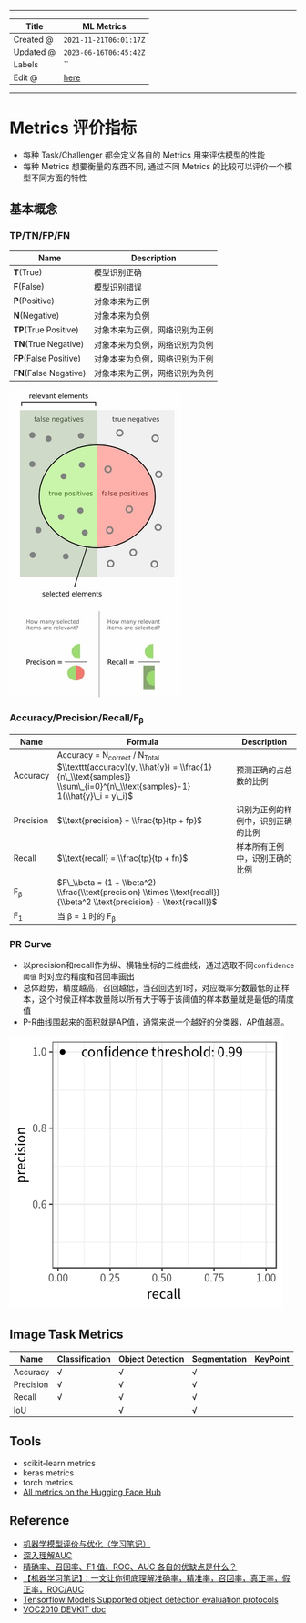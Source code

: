 -----

| Title     | ML Metrics                                            |
| --------- | ----------------------------------------------------- |
| Created @ | `2021-11-21T06:01:17Z`                                |
| Updated @ | `2023-06-16T06:45:42Z`                                |
| Labels    | \`\`                                                  |
| Edit @    | [here](https://github.com/junxnone/aiwiki/issues/138) |

-----

# Metrics 评价指标

  - 每种 Task/Challenger 都会定义各自的 Metrics 用来评估模型的性能
  - 每种 Metrics 想要衡量的东西不同, 通过不同 Metrics 的比较可以评价一个模型不同方面的特性

## 基本概念

### TP/TN/FP/FN

| Name                   | Description     |
| ---------------------- | --------------- |
| **T**(True)            | 模型识别正确          |
| **F**(False)           | 模型识别错误          |
| **P**(Positive)        | 对象本来为正例         |
| **N**(Negative)        | 对象本来为负例         |
| **TP**(True Positive)  | 对象本来为正例，网络识别为正例 |
| **TN**(True Negative)  | 对象本来为负例，网络识别为负例 |
| **FP**(False Positive) | 对象本来为负例，网络识别为正例 |
| **FN**(False Negative) | 对象本来为正例，网络识别为负例 |

![image](media/d6e6d69795fdf6208968af1ed6d882fa0e572177.png)

### Accuracy/Precision/Recall/F<sub>β</sub>

| Name          | Formula                                                                                                                                                                             | Description       |
| ------------- | ----------------------------------------------------------------------------------------------------------------------------------------------------------------------------------- | ----------------- |
| Accuracy      | Accuracy = N<sub>correct</sub> / N<sub>Total</sub> <br> $\\texttt{accuracy}(y, \\hat{y}) = \\frac{1}{n\_\\text{samples}} \\sum\_{i=0}^{n\_\\text{samples}-1} 1(\\hat{y}\_i = y\_i)$ | 预测正确的占总数的比例       |
| Precision     | $\\text{precision} = \\frac{tp}{tp + fp}$                                                                                                                                           | 识别为正例的样例中，识别正确的比例 |
| Recall        | $\\text{recall} = \\frac{tp}{tp + fn}$                                                                                                                                              | 样本所有正例中，识别正确的比例   |
| F<sub>β</sub> | $F\_\\beta = (1 + \\beta^2) \\frac{\\text{precision} \\times \\text{recall}}{\\beta^2 \\text{precision} + \\text{recall}}$                                                          |                   |
| F<sub>1</sub> | 当 β = 1 时的 F<sub>β</sub>                                                                                                                                                            |                   |

### PR Curve

  - 以precision和recall作为纵、横轴坐标的二维曲线，通过选取不同`confidence 阈值` 时对应的精度和召回率画出
  - 总体趋势，精度越高，召回越低，当召回达到1时，对应概率分数最低的正样本，这个时候正样本数量除以所有大于等于该阈值的样本数量就是最低的精度值
  - P-R曲线围起来的面积就是AP值，通常来说一个越好的分类器，AP值越高。

![fig\_1](media/1efc0b407a5bb27f425be9c91de674019a11cbbb.gif)

## Image Task Metrics

| Name      | Classification | Object Detection | Segmentation | KeyPoint |
| --------- | -------------- | ---------------- | ------------ | -------- |
| Accuracy  | √              | √                | √            |          |
| Precision | √              | √                | √            |          |
| Recall    | √              | √                | √            |          |
| IoU       |                | √                | √            |          |

## Tools

  - scikit-learn metrics
  - keras metrics
  - torch metrics
  - [All metrics on the Hugging Face
    Hub](https://huggingface.co/metrics)

## Reference

  - [机器学模型评价与优化（学习笔记）](https://blog.csdn.net/xx19901314/article/details/52168260)
  - [深入理解AUC](https://tracholar.github.io/machine-learning/2018/01/26/auc.html)
  - [精确率、召回率、F1 值、ROC、AUC
    各自的优缺点是什么？](https://www.zhihu.com/question/30643044/answer/562062736)
  - [【机器学习笔记】：一文让你彻底理解准确率，精准率，召回率，真正率，假正率，ROC/AUC](https://zhuanlan.zhihu.com/p/46714763)
  - [Tensorflow Models Supported object detection evaluation
    protocols](https://github.com/tensorflow/models/blob/master/research/object_detection/g3doc/evaluation_protocols.md)
  - [VOC2010 DEVKIT
    doc](http://host.robots.ox.ac.uk/pascal/VOC/voc2010/devkit_doc_08-May-2010.pdf)
